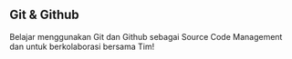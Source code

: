 ## Git & Github
Belajar menggunakan Git dan Github sebagai Source Code Management dan untuk berkolaborasi bersama Tim!
